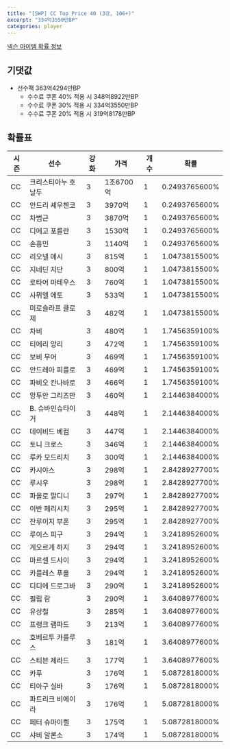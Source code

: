 ```yaml
---
title: "[SWP] CC Top Price 40 (3강, 106+)"
excerpt: "334억3550만BP"
categories: player
---
```

[넥슨 아이템 확률 정보](http://iteminfo.nexon.com/probability/fco?sn=7436)

## 기댓값
- 선수팩 363억4294만BP
  - 수수료 쿠폰 40% 적용 시 348억8922만BP
  - 수수료 쿠폰 30% 적용 시 334억3550만BP
  - 수수료 쿠폰 20% 적용 시 319억8178만BP


## 확률표

|시즌|선수|강화|가격|개수|확률|
|---|---|---|---|---|---|
|CC|크리스티아누 호날두|3|1조6700억|1|0.2493765600%|
|CC|안드리 셰우첸코|3|3970억|1|0.2493765600%|
|CC|차범근|3|3870억|1|0.2493765600%|
|CC|디에고 포를란|3|1530억|1|0.2493765600%|
|CC|손흥민|3|1140억|1|0.2493765600%|
|CC|리오넬 메시|3|815억|1|1.0473815500%|
|CC|지네딘 지단|3|800억|1|1.0473815500%|
|CC|로타어 마테우스|3|760억|1|1.0473815500%|
|CC|사뮈엘 에토|3|533억|1|1.0473815500%|
|CC|미로슬라프 클로제|3|482억|1|1.0473815500%|
|CC|차비|3|480억|1|1.7456359100%|
|CC|티에리 앙리|3|472억|1|1.7456359100%|
|CC|보비 무어|3|469억|1|1.7456359100%|
|CC|안드레아 피를로|3|469억|1|1.7456359100%|
|CC|파비오 칸나바로|3|466억|1|1.7456359100%|
|CC|앙투안 그리즈만|3|460억|1|2.1446384000%|
|CC|B. 슈바인슈타이거|3|448억|1|2.1446384000%|
|CC|데이비드 베컴|3|447억|1|2.1446384000%|
|CC|토니 크로스|3|346억|1|2.1446384000%|
|CC|루카 모드리치|3|300억|1|2.1446384000%|
|CC|카시야스|3|298억|1|2.8428927700%|
|CC|루시우|3|298억|1|2.8428927700%|
|CC|파올로 말디니|3|297억|1|2.8428927700%|
|CC|이반 페리시치|3|295억|1|2.8428927700%|
|CC|잔루이지 부폰|3|295억|1|2.8428927700%|
|CC|루이스 피구|3|294억|1|3.2418952600%|
|CC|게오르게 하지|3|294억|1|3.2418952600%|
|CC|마르셀 드사이|3|294억|1|3.2418952600%|
|CC|카를레스 푸욜|3|294억|1|3.2418952600%|
|CC|디디에 드로그바|3|290억|1|3.2418952600%|
|CC|필립 람|3|290억|1|3.6408977600%|
|CC|유상철|3|285억|1|3.6408977600%|
|CC|프랭크 램파드|3|213억|1|3.6408977600%|
|CC|호베르투 카를루스|3|181억|1|3.6408977600%|
|CC|스티븐 제라드|3|177억|1|3.6408977600%|
|CC|카푸|3|176억|1|5.0872818000%|
|CC|티아구 실바|3|176억|1|5.0872818000%|
|CC|파트리크 비에이라|3|176억|1|5.0872818000%|
|CC|페터 슈마이켈|3|175억|1|5.0872818000%|
|CC|샤비 알론소|3|174억|1|5.0872818000%|

